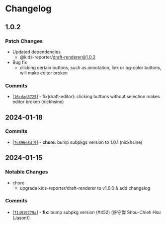 # Changelog

## 1.0.2

### Patch Changes

- Updated dependencies
  - @kids-reporter/draft-renderer@1.0.2
- Bug fix
  - clicking certain buttons, such as annotation, link or bg-color buttons, will make editor broken

### Commits

* \[[`16cdad8725`](https://github.com/kids-reporter/kids-reporter-monorepo/commit/16cdad8725)] - fix(draft-editor): clicking buttons without selection makes editor broken (nickhsine)

## 2024-01-18

### Commits

- \[[`7e896e8df9`](https://github.com/kids-reporter/kids-reporter-monorepo/commit/7e896e8df9)] - **chore**: bump subpkgs version to 1.0.1 (nickhsine)

## 2024-01-15

### Notable Changes

- chore
  - upgrade kids-reporter/draft-renderer to v1.0.0 & add changelog

### Commits

- \[[`71d910779a`](https://github.com/kids-reporter/cms-core/commit/71d910779a)] - **fix**: bump subpkg version (#452) (許守傑 Shou-Chieh Hsu (Jason))
